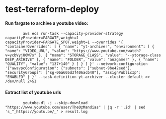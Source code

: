 # test-terraform-deploy


#### Run fargate to archive a youtube video:

            aws ecs run-task --capacity-provider-strategy capacityProvider=FARGATE,weight=1 capacityProvider=FARGATE_SPOT,weight=1 --overrides '{ "containerOverrides": [ { "name": "yt-archiver", "environment": [ { "name": "VIDEO_URL", "value": "https://www.youtube.com/watch?v=ycbVyjU0W7s" }, { "name": "STORAGE_CLASS", "value": "--storage-class DEEP_ARCHIVE" }, { "name": "FOLDER", "value": "anzgamer" }, { "name": "QUALITY", "value": "137+140" } ] } ] }' --network-configuration '{"awsvpcConfiguration": {"subnets": ["subnet-9be42eed"], "securityGroups": ["sg-06a605d3f406acb40"], "assignPublicIp": "ENABLED" } }' --task-definition yt-archiver --cluster default >> /dev/null 2>&1

#### Extract list of youtube urls
            youtube-dl -j --skip-download "https://www.youtube.com/user/TheOzMandias" | jq -r '.id' | sed 's_^_https://youtu.be/_' > result.log